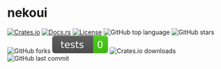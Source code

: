 # nekoui
[![Crates.io](https://img.shields.io/crates/v/nekoui.svg)](https://crates.io/crates/nekoui)
[![Docs.rs](https://docs.rs/nekoui/badge.svg)](https://docs.rs/nekoui)
[![License](https://img.shields.io/crates/l/nekoui.svg)](https://github.com/pas2rust/nekoui/blob/main/LICENSE)
![GitHub top language](https://img.shields.io/github/languages/top/pas2rust/nekoui?color=orange&logo=rust&style=flat&logoColor=white)
![GitHub stars](https://img.shields.io/github/stars/pas2rust/nekoui?color=success&style=flat&logo=github)
![GitHub forks](https://img.shields.io/github/forks/pas2rust/nekoui?color=orange&logo=Furry%20Network&style=flat&logoColor=white)
![Tests](https://raw.githubusercontent.com/pas2rust/badges/main/nekoui-tests.svg)
![Crates.io downloads](https://img.shields.io/crates/d/nekoui.svg)
![GitHub last commit](https://img.shields.io/github/last-commit/pas2rust/nekoui?color=ff69b4&label=update&logo=git&style=flat&logoColor=white)
